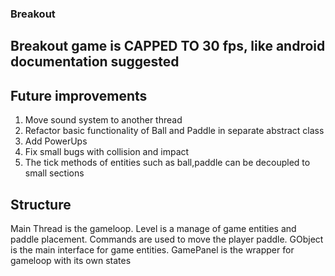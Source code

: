 ### Breakout
## Breakout game is CAPPED TO 30 fps, like android documentation suggested
## Future improvements
1) Move sound system to another thread
2) Refactor basic functionality of Ball and Paddle in separate abstract class
3) Add PowerUps
4) Fix small bugs with collision and impact
5) The tick methods of entities such as ball,paddle can be decoupled to small sections

## Structure
Main Thread is the gameloop. Level is a manage of game entities and paddle placement.
Commands are used to move the player paddle. GObject is the main interface for game entities.
GamePanel is the wrapper for gameloop with its own states
